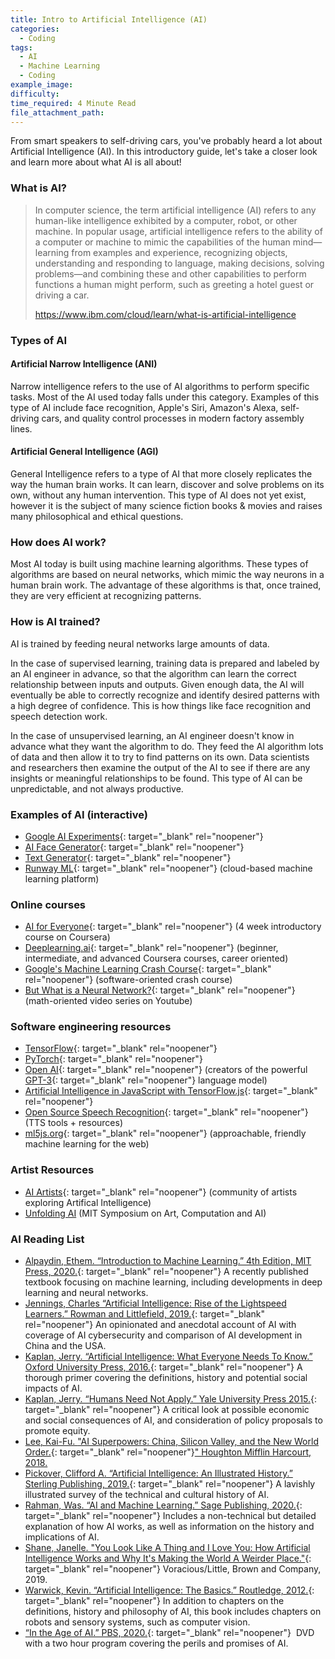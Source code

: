 ```yaml
---
title: Intro to Artificial Intelligence (AI)
categories:
  - Coding
tags:
  - AI
  - Machine Learning
  - Coding
example_image:
difficulty:
time_required: 4 Minute Read
file_attachment_path:
---
```


From smart speakers to self-driving cars, you've probably heard a lot about Artificial Intelligence (AI). In this introductory guide, let's take a closer look and learn more about what AI is all about\!

### What is AI?

> In computer science, the term artificial intelligence (AI) refers to any human-like intelligence exhibited by a computer, robot, or other machine. In popular usage, artificial intelligence refers to the ability of a computer or machine to mimic the capabilities of the human mind—learning from examples and experience, recognizing objects, understanding and responding to language, making decisions, solving problems—and combining these and other capabilities to perform functions a human might perform, such as greeting a hotel guest or driving a car.
>
>
> https://www.ibm.com/cloud/learn/what-is-artificial-intelligence

### Types of AI

#### Artificial Narrow Intelligence (ANI)

Narrow intelligence refers to the use of AI algorithms to perform specific tasks. Most of the AI used today falls under this category. Examples of this type of AI include face recognition, Apple's Siri, Amazon's Alexa, self-driving cars, and quality control processes in modern factory assembly lines.

#### Artificial General Intelligence (AGI)

General Intelligence refers to a type of AI that more closely replicates the way the human brain works. It can learn, discover and solve problems on its own, without any human intervention. This type of AI does not yet exist, however it is the subject of many science fiction books & movies and raises many philosophical and ethical questions.

### How does AI work?

Most AI today is built using machine learning algorithms. These types of algorithms are based on neural networks, which mimic the way neurons in a human brain work. The advantage of these algorithms is that, once trained, they are very efficient at recognizing patterns.

### How is AI trained?

AI is trained by feeding neural networks large amounts of data.

In the case of supervised learning, training data is prepared and labeled by an AI engineer in advance, so that the algorithm can learn the correct relationship between inputs and outputs. Given enough data, the AI will eventually be able to correctly recognize and identify desired patterns with a high degree of confidence. This is how things like face recognition and speech detection work.

In the case of unsupervised learning, an AI engineer doesn't know in advance what they want the algorithm to do. They feed the AI algorithm lots of data and then allow it to try to find patterns on its own. Data scientists and researchers then examine the output of the AI to see if there are any insights or meaningful relationships to be found. This type of AI can be unpredictable, and not always productive.

### Examples of AI (interactive)

* [Google AI Experiments](https://experiments.withgoogle.com/collection/ai){: target="_blank" rel="noopener"}
* [AI Face Generator](https://thispersondoesnotexist.com/){: target="_blank" rel="noopener"}
* [Text Generator](http://gpt.contentyze.com/){: target="_blank" rel="noopener"}
* [Runway ML](https://runwayml.com/){: target="_blank" rel="noopener"} (cloud-based machine learning platform)

### Online courses

* [AI for Everyone](https://www.coursera.org/learn/ai-for-everyone){: target="_blank" rel="noopener"} (4 week introductory course on Coursera)
* [Deeplearning.ai](http://deeplearning.ai){: target="_blank" rel="noopener"} (beginner, intermediate, and advanced Coursera courses, career oriented)
* [Google's Machine Learning Crash Course](https://developers.google.com/machine-learning/crash-course/){: target="_blank" rel="noopener"} (software-oriented crash course)
* [But What is a Neural Network?](https://www.youtube.com/watch?v=aircAruvnKk){: target="_blank" rel="noopener"} (math-oriented video series on Youtube)

### Software engineering resources

* [TensorFlow](https://www.tensorflow.org/){: target="_blank" rel="noopener"}
* [PyTorch](https://pytorch.org/){: target="_blank" rel="noopener"}
* [Open AI](https://openai.com/){: target="_blank" rel="noopener"} (creators of the powerful [GPT-3](https://medium.com/dataseries/gpt-3-model-by-openai-the-new-hype-7d112b6ce996){: target="_blank" rel="noopener"} language model)
* [Artificial Intelligence in JavaScript with TensorFlow.js](https://www.javascriptjanuary.com/blog/artificial-intelligence-in-javascript-with-tensorflowjs){: target="_blank" rel="noopener"}
* [Open Source Speech Recognition](https://fosspost.org/open-source-speech-recognition/){: target="_blank" rel="noopener"} (TTS tools + resources)
* [ml5js.org](https://ml5js.org/){: target="_blank" rel="noopener"} (approachable, friendly machine learning for the web)

### Artist Resources

* [AI Artists](https://aiartists.org/){: target="_blank" rel="noopener"} (community of artists exploring Artifical Intelligence)
* [Unfolding AI](https://unfoldingai.mit.edu/) (MIT Symposium on Art, Computation and AI)

### AI Reading List

* [Alpaydin, Ethem. “Introduction to Machine Learning.” 4th Edition, MIT Press, 2020.](https://chipublib.bibliocommons.com/item/show/2274934126){: target="_blank" rel="noopener"} A recently published textbook focusing on machine learning, including developments in deep learning and neural networks.&nbsp;
* [Jennings, Charles “Artificial Intelligence: Rise of the Lightspeed Learners.” Rowman and Littlefield, 2019.](https://chipublib.bibliocommons.com/item/show/2171992126){: target="_blank" rel="noopener"} An opinionated and anecdotal account of AI with coverage of AI cybersecurity and comparison of AI development in China and the USA. &nbsp;&nbsp;
* [Kaplan, Jerry. “Artificial Intelligence: What Everyone Needs To Know.” Oxford University Press, 2016.](https://chipublib.bibliocommons.com/item/show/1801031126){: target="_blank" rel="noopener"} A thorough primer covering the definitions, history and potential social impacts of AI.&nbsp;
* [Kaplan, Jerry. “Humans Need Not Apply.” Yale University Press 2015.](https://chipublib.bibliocommons.com/item/show/1704650126){: target="_blank" rel="noopener"} A critical look at possible economic and social consequences of AI, and consideration of policy proposals to promote equity. &nbsp;
* [Lee, Kai-Fu.&nbsp;](__notset__)["AI Superpowers: China, Silicon Valley, and the New World Order.](https://chipublib.bibliocommons.com/item/show/2028491126){: target="_blank" rel="noopener"}[" Houghton Mifflin Harcourt, 2018.](__notset__)
* [Pickover, Clifford A. “Artificial Intelligence: An Illustrated History.” Sterling Publishing, 2019.](https://chipublib.bibliocommons.com/item/show/2206363126){: target="_blank" rel="noopener"} A lavishly illustrated survey of the technical and cultural history of AI.&nbsp;
* [Rahman, Was. “AI and Machine Learning.” Sage Publishing, 2020.](https://chipublib.bibliocommons.com/item/show/2274806126){: target="_blank" rel="noopener"} Includes a non-technical but detailed explanation of how AI works, as well as information on the history and implications of AI.&nbsp;
* [Shane, Janelle. "You Look Like A Thing and I Love You: How Artificial Intelligence Works and Why It's Making the World A Weirder Place."](https://chipublib.bibliocommons.com/item/show/2206172126){: target="_blank" rel="noopener"} Voracious/Little, Brown and Company, 2019.
* [Warwick, Kevin. “Artificial Intelligence: The Basics.” Routledge, 2012.](https://chipublib.bibliocommons.com/item/show/1490325126){: target="_blank" rel="noopener"} In addition to chapters on the definitions, history and philosophy of AI, this book includes chapters on robots and sensory systems, such as computer vision.&nbsp;
* [“In the Age of AI.” PBS, 2020.](https://chipublib.bibliocommons.com/item/show/2224455126){: target="_blank" rel="noopener"}&nbsp; DVD with a two hour program covering the perils and promises of AI.**&nbsp;**&nbsp;

&nbsp;

&nbsp;
